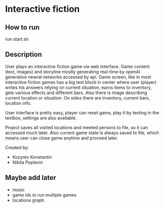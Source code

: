 # Interactive fiction

## How to run

run start.sh

## Description

User plays an interactive fiction game via web interface. Game content (text, images) and storyline mostly generating real-time by openAI generative newral networks accessed by api. Game screen, like in most interactive fiction games has a big text block in center where user (player) writes his answers relying on current situation, earns items to inventory, gets various effects and different bars. Also there is image describing current location or situation. On sides there are inventory, current bars, location info.

User interface is pretty easy, player can reset game, play it by texting in the textbox, settings are also available.

Project saves all visited locations and meeted persons to file, so it can accessed much later. Also current game state is always saved to file, which means user can close game anytime and proceed later.

Created by:
- Kozyrev Konstantin
- Nikita Poplevin

## Maybe add later

- music
- game ids to run multiple games
- locations graph
